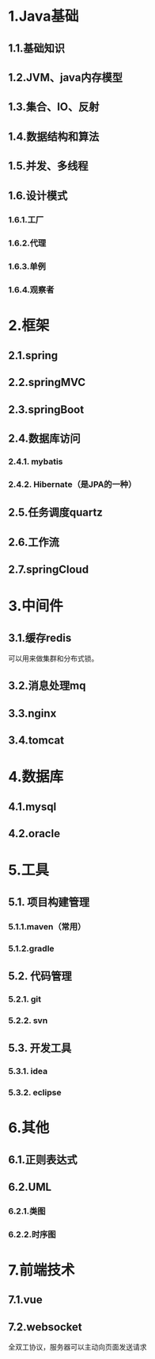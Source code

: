 # 1.Java基础

## 1.1.基础知识

## 1.2.JVM、java内存模型

## 1.3.集合、IO、反射

## 1.4.数据结构和算法

## 1.5.并发、多线程

## 1.6.设计模式

### 1.6.1.工厂

### 1.6.2.代理

### 1.6.3.单例

### 1.6.4.观察者

# 2.框架

## 2.1.spring

## 2.2.springMVC

## 2.3.springBoot

## 2.4.数据库访问

### 2.4.1. mybatis

### 2.4.2. Hibernate（是JPA的一种）

## 2.5.任务调度quartz

## 2.6.工作流

## 2.7.springCloud

# 3.中间件

## 3.1.缓存redis

可以用来做集群和分布式锁。

## 3.2.消息处理mq

## 3.3.nginx

## 3.4.tomcat

# 4.数据库

## 4.1.mysql

## 4.2.oracle

# 5.工具

## 5.1. 项目构建管理

### 5.1.1.maven（常用）

### 5.1.2.gradle

## 5.2. 代码管理

### 5.2.1. git

### 5.2.2. svn

## 5.3. 开发工具

### 5.3.1. idea

### 5.3.2. eclipse

# 6.其他

## 6.1.正则表达式

## 6.2.UML

### 6.2.1.类图

### 6.2.2.时序图

# 7.前端技术

## 7.1.vue

## 7.2.websocket

全双工协议，服务器可以主动向页面发送请求